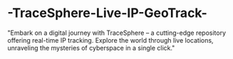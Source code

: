 # -TraceSphere-Live-IP-GeoTrack-
"Embark on a digital journey with TraceSphere – a cutting-edge repository offering real-time IP tracking. Explore the world through live locations, unraveling the mysteries of cyberspace in a single click."
